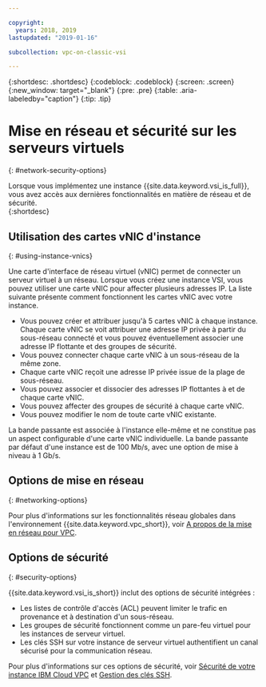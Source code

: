 ```yaml
---

copyright:
  years: 2018, 2019
lastupdated: "2019-01-16"

subcollection: vpc-on-classic-vsi

---
```


{:shortdesc: .shortdesc}
{:codeblock: .codeblock}
{:screen: .screen}
{:new_window: target="_blank"}
{:pre: .pre}
{:table: .aria-labeledby="caption"}
{:tip: .tip}

# Mise en réseau et sécurité sur les serveurs virtuels
{: #network-security-options}

Lorsque vous implémentez une instance {{site.data.keyword.vsi_is_full}}, vous avez accès aux dernières fonctionnalités en matière de réseau et de sécurité.  
{:shortdesc}

## Utilisation des cartes vNIC d'instance
{: #using-instance-vnics}

Une carte d'interface de réseau virtuel (vNIC) permet de connecter un serveur virtuel à un réseau. Lorsque vous créez une instance VSI, vous pouvez utiliser une carte vNIC pour affecter plusieurs adresses IP. La liste suivante présente comment fonctionnent les cartes vNIC avec votre instance.

* Vous pouvez créer et attribuer jusqu'à 5 cartes vNIC à chaque instance. Chaque carte vNIC se voit attribuer une adresse IP privée à partir du sous-réseau connecté et vous pouvez éventuellement associer une adresse IP flottante et des groupes de sécurité.
* Vous pouvez connecter chaque carte vNIC à un sous-réseau de la même zone.
* Chaque carte vNIC reçoit une adresse IP privée issue de la plage de sous-réseau.
* Vous pouvez associer et dissocier des adresses IP flottantes à et de chaque carte vNIC.
* Vous pouvez affecter des groupes de sécurité à chaque carte vNIC.
* Vous pouvez modifier le nom de toute carte vNIC existante.

La bande passante est associée à l'instance elle-même et ne constitue pas un aspect configurable d'une carte vNIC individuelle. La bande passante par défaut d'une instance est de 100 Mb/s, avec une option de mise à niveau à 1 Gb/s.

## Options de mise en réseau
{: #networking-options}

Pour plus d'informations sur les fonctionnalités réseau globales dans l'environnement {{site.data.keyword.vpc_short}}, voir [A propos de la mise en réseau pour VPC](/docs/vpc-on-classic-network?topic=vpc-on-classic-network-about-networking-for-vpc).

## Options de sécurité
{: #security-options}

{{site.data.keyword.vsi_is_short}} inclut des options de sécurité intégrées :
* Les listes de contrôle d'accès (ACL) peuvent limiter le trafic en provenance et à destination d'un sous-réseau.
* Les groupes de sécurité fonctionnent comme un pare-feu virtuel pour les instances de serveur virtuel.
* Les clés SSH sur votre instance de serveur virtuel authentifient un canal sécurisé pour la communication réseau.

Pour plus d'informations sur ces options de sécurité, voir [Sécurité de votre instance IBM Cloud VPC](/docs/vpc-on-classic-network?topic=vpc-on-classic-network-security-in-your-ibm-cloud-vpc) et [Gestion des clés SSH](/docs/vpc-on-classic-vsi?topic=vpc-on-classic-vsi-managing-ssh-keys#managing-ssh-keys).
